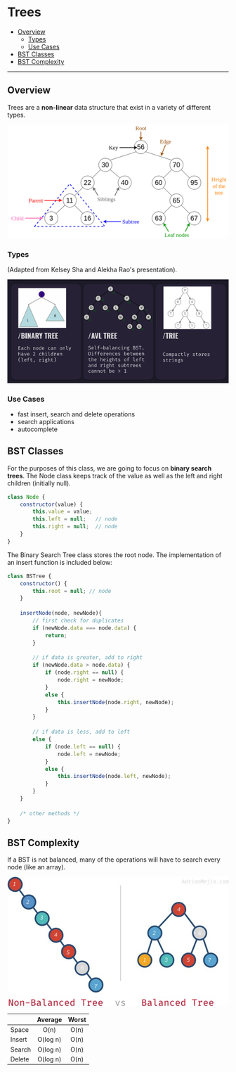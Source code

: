 # Trees

  - [Overview](#overview)
    - [Types](#types)
    - [Use Cases](#use-cases)
  - [BST Classes](#bst-classes)
  - [BST Complexity](#bst-complexity)

---
## Overview
Trees are a **non-linear** data structure that exist in a variety of different types.

![overview](assets/overview.png)
### Types

(Adapted from Kelsey Sha and Alekha Rao's presentation).

![trees](assets/trees.png)

### Use Cases
* fast insert, search and delete operations
* search applications
* autocomplete 

## BST Classes
For the purposes of this class, we are going to focus on **binary search trees**. The Node class keeps track of the value as well as the left and right children (initially null).  

```javascript
class Node {
    constructor(value) {
        this.value = value;
        this.left = null;   // node
        this.right = null;  // node
    }
}
```

The Binary Search Tree class stores the root node. The implementation of an insert function is included below:

```javascript
class BSTree {
    constructor() {
        this.root = null; // node
    }

    insertNode(node, newNode){
        // first check for duplicates
        if (newNode.data === node.data) {
            return;
        }
        
        // if data is greater, add to right
        if (newNode.data > node.data) {
            if (node.right == null) {
                node.right = newNode;
            }
            else {
                this.insertNode(node.right, newNode);
            }
        }

        // if data is less, add to left
        else {
            if (node.left == null) {
                node.left = newNode;
            }
            else {
                this.insertNode(node.left, newNode);
            }
        }
    }

    /* other methods */
}
```


## BST Complexity
If a BST is not balanced, many of the operations will have to search every node (like an array).

![balanced](assets/balanced.jpeg)


|         | Average | Worst | 
|---------|:------:|:------:|
| Space |  O(n)  |  O(n)  | 
|  Insert  |  O(log n)  |  O(n)  | 
|  Search  |  O(log n)  |  O(n)  | 
|  Delete  |  O(log n)  |  O(n)  | 

